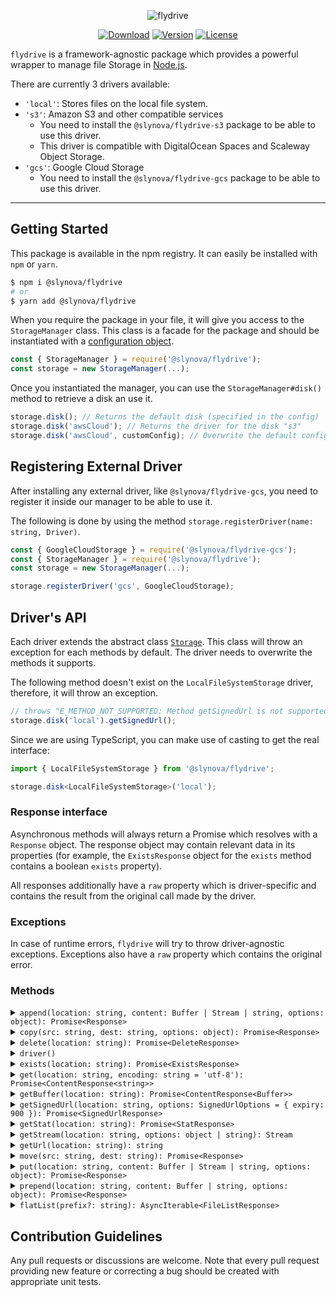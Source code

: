 <p align="center">
  <img src="https://user-images.githubusercontent.com/2793951/54391096-418f4500-46a4-11e9-8d0c-b00ff7ba4198.png" alt="flydrive">
</p>

<p align="center">
  <a href="https://www.npmjs.com/package/@slynova/flydrive"><img src="https://img.shields.io/npm/dm/@slynova/flydrive.svg?style=flat-square" alt="Download"></a>
  <a href="https://www.npmjs.com/package/@slynova/flydrive"><img src="https://img.shields.io/npm/v/@slynova/flydrive.svg?style=flat-square" alt="Version"></a>
  <a href="https://opensource.org/licenses/MIT"><img src="https://img.shields.io/npm/l/@slynova/flydrive.svg?style=flat-square" alt="License"></a>
</p>

`flydrive` is a framework-agnostic package which provides a powerful wrapper to manage file Storage in [Node.js](https://nodejs.org).

There are currently 3 drivers available:

- `'local'`: Stores files on the local file system.
- `'s3'`: Amazon S3 and other compatible services
  - You need to install the `@slynova/flydrive-s3` package to be able to use this driver.
  - This driver is compatible with DigitalOcean Spaces and Scaleway Object Storage.
- `'gcs'`: Google Cloud Storage
  - You need to install the `@slynova/flydrive-gcs` package to be able to use this driver.

---

## Getting Started

This package is available in the npm registry.
It can easily be installed with `npm` or `yarn`.

```bash
$ npm i @slynova/flydrive
# or
$ yarn add @slynova/flydrive
```

When you require the package in your file, it will give you access to the `StorageManager` class.
This class is a facade for the package and should be instantiated with a [configuration object](https://github.com/Slynova-Org/flydrive/blob/develop/examples/config.ts).

```javascript
const { StorageManager } = require('@slynova/flydrive');
const storage = new StorageManager(...);
```

Once you instantiated the manager, you can use the `StorageManager#disk()` method to retrieve a disk an use it.

```javascript
storage.disk(); // Returns the default disk (specified in the config)
storage.disk('awsCloud'); // Returns the driver for the disk "s3"
storage.disk('awsCloud', customConfig); // Overwrite the default configuration of the disk
```

## Registering External Driver

After installing any external driver, like `@slynova/flydrive-gcs`, you need to register it inside our manager to be able to use it.

The following is done by using the method `storage.registerDriver(name: string, Driver)`.

```ts
const { GoogleCloudStorage } = require('@slynova/flydrive-gcs');
const { StorageManager } = require('@slynova/flydrive');
const storage = new StorageManager(...);

storage.registerDriver('gcs', GoogleCloudStorage);
```

## Driver's API

Each driver extends the abstract class [`Storage`](https://github.com/Slynova-Org/flydrive/blob/develop/packages/flydrive/src/Storage.ts). This class will throw an exception for each methods by default. The driver needs to overwrite the methods it supports.

The following method doesn't exist on the `LocalFileSystemStorage` driver, therefore, it will throw an exception.

```javascript
// throws "E_METHOD_NOT_SUPPORTED: Method getSignedUrl is not supported for the driver LocalFileSystemStorage"
storage.disk('local').getSignedUrl();
```

Since we are using TypeScript, you can make use of casting to get the real interface:

```typescript
import { LocalFileSystemStorage } from '@slynova/flydrive';

storage.disk<LocalFileSystemStorage>('local');
```

### Response interface

Asynchronous methods will always return a Promise which resolves with a `Response`
object. The response object may contain relevant data in its properties (for
example, the `ExistsResponse` object for the `exists` method contains a boolean
`exists` property).

All responses additionally have a `raw` property which is driver-specific and
contains the result from the original call made by the driver.

### Exceptions

In case of runtime errors, `flydrive` will try to throw driver-agnostic exceptions.
Exceptions also have a `raw` property which contains the original error.

### Methods

<details>
<summary markdown="span"><code>append(location: string, content: Buffer | Stream | string, options: object): Promise&lt;Response&gt;</code></summary>

This method will append the content to the file at the location.
If the file doesn't exist yet, it will be created.

```javascript
// Supported drivers: "local"

await storage.disk('local').append('foo.txt', 'bar');
// foo.txt now has the content `${initialContent}bar`
```

</details>

<details>
<summary markdown="span"><code>copy(src: string, dest: string, options: object): Promise&lt;Response&gt;</code></summary>

This method will copy a file to another location.

```javascript
// Supported drivers: "local", "s3", "gcs"

await storage.disk('local').copy('foo.txt', 'bar.txt');
// foo.txt was copied to bar.txt
```

</details>

<details>
<summary markdown="span"><code>delete(location: string): Promise&lt;DeleteResponse&gt;</code></summary>

This method will delete the file at the given location.

```javascript
// Supported drivers: "local", "s3", "gcs"

const { wasDeleted } = await storage.disk('local').delete('foo.txt');
// If a file named foo.txt has been deleted, wasDeleted is true.
```

The value returned by this method will have a `wasDeleted` property that
can be either a boolean (`true` if a file was deleted, `false` if there was
no file to delete) or `null` (if no information about the file is available).

</details>

<details>
<summary markdown="span"><code>driver()</code></summary>

This method returns the driver used if you need to do anything specific not supported by default.

```javascript
storage.disk('local').driver(); // Returns the "fs-extra" module.
storage.disk('awsCloud').driver(); // Returns an instance of the AWS S3 client.
storage.disk('googleCloud').driver(); // Returns an instance of the the Google Cloud Storage client.
// ....
```

</details>

<details>
<summary markdown="span"><code>exists(location: string): Promise&lt;ExistsResponse&gt;</code></summary>

This method will determine if a file exists at the given location.

```javascript
// Supported drivers: "local", "s3", "gcs"

const { exists } = await storage.disk('local').exists('foo.txt');
// exists is true or false
```

</details>

<details>
<summary markdown="span"><code>get(location: string, encoding: string = 'utf-8'): Promise&lt;ContentResponse&lt;string&gt;&gt;</code></summary>

This method will return the file's content as a string for the given location.

```javascript
// Supported drivers: "local", "s3", "gcs"

const { content } = await storage.disk('local').exists('foo.txt');
```

</details>

<details>
<summary markdown="span"><code>getBuffer(location: string): Promise&lt;ContentResponse&lt;Buffer&gt;&gt;</code></summary>

This method will return the file's content as a Buffer for the given location.

```javascript
// Supported drivers: "local", "s3", "gcs"

const { content } = await storage.disk('local').exists('foo.txt');
```

</details>

<details>
<summary markdown="span"><code>getSignedUrl(location: string, options: SignedUrlOptions = { expiry: 900 }): Promise&lt;SignedUrlResponse&gt;</code></summary>

This method will return the signed url for an existing file.

```javascript
// Supported drivers: "s3", "gcs"

const { signedUrl } = await storage.disk('awsCloud').getSignedUrl('foo.txt');
```

</details>

<details>
<summary markdown="span"><code>getStat(location: string): Promise&lt;StatResponse&gt;</code></summary>

This method will return the file's size (in bytes) and last modification date.

```javascript
// Supported drivers: "local", "s3", "gcs"

const { size, modified } = await storage.disk('local').getStat('foo.txt');
```

</details>

<details>
<summary markdown="span"><code>getStream(location: string, options: object | string): Stream</code></summary>

This method will return a Node.js readable stream for the given file.

```javascript
// Supported drivers: "local", "s3", "gcs"

const stream = storage.disk('local').getStream('foo.txt');
```

</details>

<details>
<summary markdown="span"><code>getUrl(location: string): string</code></summary>

This method will return a public URL for a given file.

```javascript
// Supported drivers: "s3", "gcs"

const uri = storage.disk('awsCloud').getUrl('foo.txt');
```

</details>

<details>
<summary markdown="span"><code>move(src: string, dest: string): Promise&lt;Response&gt;</code></summary>

This method will move the file to a new location.

```javascript
// Supported drivers: "local", "s3", "gcs"

await storage.disk('local').move('foo.txt', 'newFolder/foo.txt');
```

</details>

<details>
<summary markdown="span"><code>put(location: string, content: Buffer | Stream | string, options: object): Promise&lt;Response&gt;</code></summary>

This method will create a new file with the provided content.

```javascript
// Supported drivers: "local", "s3", "gcs"

await storage.disk('local').put('bar.txt', 'Foobar');
```

</details>

<details>
<summary markdown="span"><code>prepend(location: string, content: Buffer | string, options: object): Promise&lt;Response&gt;</code></summary>

This method will prepend content to a file.

```javascript
// Supported drivers: "local"

await storage.disk('local').prepend('foo.txt', 'bar');
// foo.txt now has the content `bar${initialContent}`
```

</details>

<details>
<summary markdown="span"><code>flatList(prefix?: string): AsyncIterable&lt;FileListResponse&gt;</code></summary>

This method will return an async iterator over all file names that start with `prefix` (recursive).

```javascript
// Supported drivers: "local", "s3", "gcs"

const disk = storage.disk('local');
for await (const filename of disk.flatList('a/b')) {
  console.log(filename);
}
```

</details>

## Contribution Guidelines

Any pull requests or discussions are welcome.
Note that every pull request providing new feature or correcting a bug should be created with appropriate unit tests.
